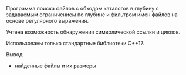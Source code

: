 Программа поиска файлов с обходом каталогов в глубину с задаваемым ограничением по глубине и
фильтром имен файлов на основе регулярного выражения.

Учтена возможность обнаружения символической ссылки и циклов.

Использованы только стандартные библиотеки C++17.

Вывод:
- найденные файлы и их размеры

